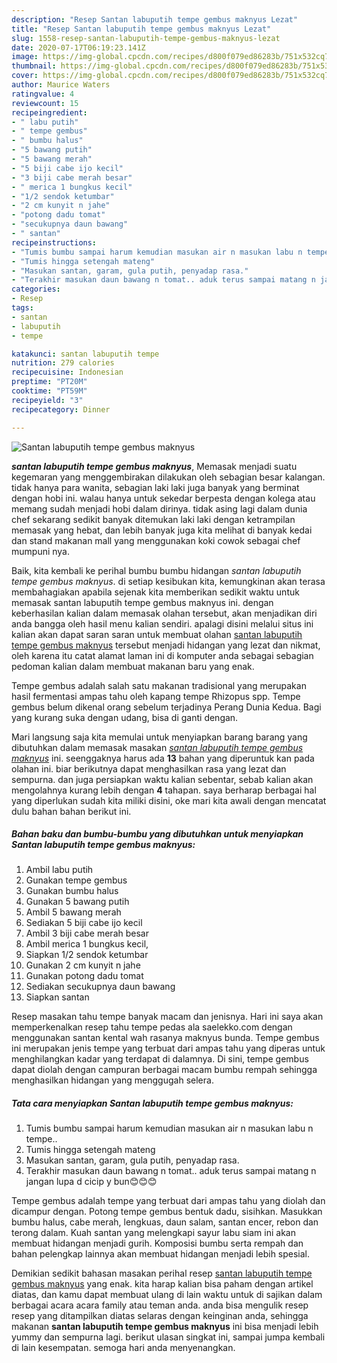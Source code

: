 ```yaml
---
description: "Resep Santan labuputih tempe gembus maknyus Lezat"
title: "Resep Santan labuputih tempe gembus maknyus Lezat"
slug: 1558-resep-santan-labuputih-tempe-gembus-maknyus-lezat
date: 2020-07-17T06:19:23.141Z
image: https://img-global.cpcdn.com/recipes/d800f079ed86283b/751x532cq70/santan-labuputih-tempe-gembus-maknyus-foto-resep-utama.jpg
thumbnail: https://img-global.cpcdn.com/recipes/d800f079ed86283b/751x532cq70/santan-labuputih-tempe-gembus-maknyus-foto-resep-utama.jpg
cover: https://img-global.cpcdn.com/recipes/d800f079ed86283b/751x532cq70/santan-labuputih-tempe-gembus-maknyus-foto-resep-utama.jpg
author: Maurice Waters
ratingvalue: 4
reviewcount: 15
recipeingredient:
- " labu putih"
- " tempe gembus"
- " bumbu halus"
- "5 bawang putih"
- "5 bawang merah"
- "5 biji cabe ijo kecil"
- "3 biji cabe merah besar"
- " merica 1 bungkus kecil"
- "1/2 sendok ketumbar"
- "2 cm kunyit n jahe"
- "potong dadu tomat"
- "secukupnya daun bawang"
- " santan"
recipeinstructions:
- "Tumis bumbu sampai harum kemudian masukan air n masukan labu n tempe.."
- "Tumis hingga setengah mateng"
- "Masukan santan, garam, gula putih, penyadap rasa."
- "Terakhir masukan daun bawang n tomat.. aduk terus sampai matang n jangan lupa d cicip y bun😊😊😊"
categories:
- Resep
tags:
- santan
- labuputih
- tempe

katakunci: santan labuputih tempe 
nutrition: 279 calories
recipecuisine: Indonesian
preptime: "PT20M"
cooktime: "PT59M"
recipeyield: "3"
recipecategory: Dinner

---
```



![Santan labuputih tempe gembus maknyus](https://img-global.cpcdn.com/recipes/d800f079ed86283b/751x532cq70/santan-labuputih-tempe-gembus-maknyus-foto-resep-utama.jpg)

<b><i>santan labuputih tempe gembus maknyus</i></b>, Memasak menjadi suatu kegemaran yang menggembirakan dilakukan oleh sebagian besar kalangan. tidak hanya para wanita, sebagian laki laki juga banyak yang berminat dengan hobi ini. walau hanya untuk sekedar berpesta dengan kolega atau memang sudah menjadi hobi dalam dirinya. tidak asing lagi dalam dunia chef sekarang sedikit banyak ditemukan laki laki dengan ketrampilan memasak yang hebat, dan lebih banyak juga kita melihat di banyak kedai dan stand makanan mall yang menggunakan koki cowok sebagai chef mumpuni nya.

Baik, kita kembali ke perihal bumbu bumbu hidangan <i>santan labuputih tempe gembus maknyus</i>. di setiap kesibukan kita, kemungkinan akan terasa membahagiakan apabila sejenak kita memberikan sedikit waktu untuk memasak santan labuputih tempe gembus maknyus ini. dengan keberhasilan kalian dalam memasak olahan tersebut, akan menjadikan diri anda bangga oleh hasil menu kalian sendiri. apalagi disini melalui situs ini kalian akan dapat saran saran untuk membuat olahan <u>santan labuputih tempe gembus maknyus</u> tersebut menjadi hidangan yang lezat dan nikmat, oleh karena itu catat alamat laman ini di komputer anda sebagai sebagian pedoman kalian dalam membuat makanan baru yang enak.

Tempe gembus adalah salah satu makanan tradisional yang merupakan hasil fermentasi ampas tahu oleh kapang tempe Rhizopus spp. Tempe gembus belum dikenal orang sebelum terjadinya Perang Dunia Kedua. Bagi yang kurang suka dengan udang, bisa di ganti dengan.


Mari langsung saja kita memulai untuk menyiapkan barang barang yang dibutuhkan dalam memasak masakan <u><i>santan labuputih tempe gembus maknyus</i></u> ini. seenggaknya harus ada <b>13</b> bahan yang diperuntuk kan pada olahan ini. biar berikutnya dapat menghasilkan rasa yang lezat dan sempurna. dan juga persiapkan waktu kalian sebentar, sebab kalian akan mengolahnya kurang lebih dengan <b>4</b> tahapan. saya berharap berbagai hal yang diperlukan sudah kita miliki disini, oke mari kita awali dengan mencatat dulu bahan bahan berikut ini.

<!--inarticleads1-->

##### Bahan baku dan bumbu-bumbu yang dibutuhkan untuk menyiapkan Santan labuputih tempe gembus maknyus:

1. Ambil  labu putih
1. Gunakan  tempe gembus
1. Gunakan  bumbu halus
1. Gunakan 5 bawang putih
1. Ambil 5 bawang merah
1. Sediakan 5 biji cabe ijo kecil
1. Ambil 3 biji cabe merah besar
1. Ambil  merica 1 bungkus kecil,
1. Siapkan 1/2 sendok ketumbar
1. Gunakan 2 cm kunyit n jahe
1. Gunakan potong dadu tomat
1. Sediakan secukupnya daun bawang
1. Siapkan  santan


Resep masakan tahu tempe banyak macam dan jenisnya. Hari ini saya akan memperkenalkan resep tahu tempe pedas ala saelekko.com dengan menggunakan santan kental wah rasanya maknyus bunda. Tempe gembus ini merupakan jenis tempe yang terbuat dari ampas tahu yang diperas untuk menghilangkan kadar yang terdapat di dalamnya. Di sini, tempe gembus dapat diolah dengan campuran berbagai macam bumbu rempah sehingga menghasilkan hidangan yang menggugah selera. 

<!--inarticleads2-->

##### Tata cara menyiapkan Santan labuputih tempe gembus maknyus:

1. Tumis bumbu sampai harum kemudian masukan air n masukan labu n tempe..
1. Tumis hingga setengah mateng
1. Masukan santan, garam, gula putih, penyadap rasa.
1. Terakhir masukan daun bawang n tomat.. aduk terus sampai matang n jangan lupa d cicip y bun😊😊😊


Tempe gembus adalah tempe yang terbuat dari ampas tahu yang diolah dan dicampur dengan. Potong tempe gembus bentuk dadu, sisihkan. Masukkan bumbu halus, cabe merah, lengkuas, daun salam, santan encer, rebon dan terong dalam. Kuah santan yang melengkapi sayur labu siam ini akan membuat hidangan menjadi gurih. Komposisi bumbu serta rempah dan bahan pelengkap lainnya akan membuat hidangan menjadi lebih spesial. 

Demikian sedikit bahasan masakan perihal resep <u>santan labuputih tempe gembus maknyus</u> yang enak. kita harap kalian bisa paham dengan artikel diatas, dan kamu dapat membuat ulang di lain waktu untuk di sajikan dalam berbagai acara acara family atau teman anda. anda bisa mengulik resep resep yang ditampilkan diatas selaras dengan keinginan anda, sehingga makanan <b>santan labuputih tempe gembus maknyus</b> ini bisa menjadi lebih yummy dan sempurna lagi. berikut ulasan singkat ini, sampai jumpa kembali di lain kesempatan. semoga hari anda menyenangkan.
